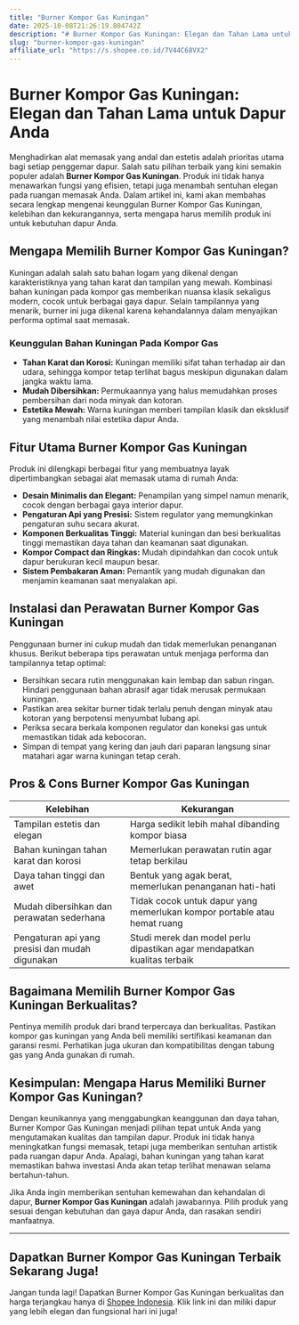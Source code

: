 ```yaml
---
title: "Burner Kompor Gas Kuningan"
date: 2025-10-08T21:26:19.804742Z
description: "# Burner Kompor Gas Kuningan: Elegan dan Tahan Lama untuk Dapur Anda..."
slug: "burner-kompor-gas-kuningan"
affiliate_url: "https://s.shopee.co.id/7V44C68VX2"
---
```

# Burner Kompor Gas Kuningan: Elegan dan Tahan Lama untuk Dapur Anda

Menghadirkan alat memasak yang andal dan estetis adalah prioritas utama bagi setiap penggemar dapur. Salah satu pilihan terbaik yang kini semakin populer adalah **Burner Kompor Gas Kuningan**. Produk ini tidak hanya menawarkan fungsi yang efisien, tetapi juga menambah sentuhan elegan pada ruangan memasak Anda. Dalam artikel ini, kami akan membahas secara lengkap mengenai keunggulan Burner Kompor Gas Kuningan, kelebihan dan kekurangannya, serta mengapa harus memilih produk ini untuk kebutuhan dapur Anda.

## Mengapa Memilih Burner Kompor Gas Kuningan?

Kuningan adalah salah satu bahan logam yang dikenal dengan karakteristiknya yang tahan karat dan tampilan yang mewah. Kombinasi bahan kuningan pada kompor gas memberikan nuansa klasik sekaligus modern, cocok untuk berbagai gaya dapur. Selain tampilannya yang menarik, burner ini juga dikenal karena kehandalannya dalam menyajikan performa optimal saat memasak.

### Keunggulan Bahan Kuningan Pada Kompor Gas

- **Tahan Karat dan Korosi:** Kuningan memiliki sifat tahan terhadap air dan udara, sehingga kompor tetap terlihat bagus meskipun digunakan dalam jangka waktu lama.
- **Mudah Dibersihkan:** Permukaannya yang halus memudahkan proses pembersihan dari noda minyak dan kotoran.
- **Estetika Mewah:** Warna kuningan memberi tampilan klasik dan eksklusif yang menambah nilai estetika dapur Anda.

## Fitur Utama Burner Kompor Gas Kuningan

Produk ini dilengkapi berbagai fitur yang membuatnya layak dipertimbangkan sebagai alat memasak utama di rumah Anda:

- **Desain Minimalis dan Elegant:** Penampilan yang simpel namun menarik, cocok dengan berbagai gaya interior dapur.
- **Pengaturan Api yang Presisi:** Sistem regulator yang memungkinkan pengaturan suhu secara akurat.
- **Komponen Berkualitas Tinggi:** Material kuningan dan besi berkualitas tinggi memastikan daya tahan dan keamanan saat digunakan.
- **Kompor Compact dan Ringkas:** Mudah dipindahkan dan cocok untuk dapur berukuran kecil maupun besar.
- **Sistem Pembakaran Aman:** Pemantik yang mudah digunakan dan menjamin keamanan saat menyalakan api.

## Instalasi dan Perawatan Burner Kompor Gas Kuningan

Penggunaan burner ini cukup mudah dan tidak memerlukan penanganan khusus. Berikut beberapa tips perawatan untuk menjaga performa dan tampilannya tetap optimal:

- Bersihkan secara rutin menggunakan kain lembap dan sabun ringan. Hindari penggunaan bahan abrasif agar tidak merusak permukaan kuningan.
- Pastikan area sekitar burner tidak terlalu penuh dengan minyak atau kotoran yang berpotensi menyumbat lubang api.
- Periksa secara berkala komponen regulator dan koneksi gas untuk memastikan tidak ada kebocoran.
- Simpan di tempat yang kering dan jauh dari paparan langsung sinar matahari agar warna kuningan tetap cerah.

## Pros & Cons Burner Kompor Gas Kuningan

| Kelebihan                                              | Kekurangan                                              |
|--------------------------------------------------------|--------------------------------------------------------|
| Tampilan estetis dan elegan                           | Harga sedikit lebih mahal dibanding kompor biasa      |
| Bahan kuningan tahan karat dan korosi                  | Memerlukan perawatan rutin agar tetap berkilau       |
| Daya tahan tinggi dan awet                            | Bentuk yang agak berat, memerlukan penanganan hati-hati|
| Mudah dibersihkan dan perawatan sederhana             | Tidak cocok untuk dapur yang memerlukan kompor portable atau hemat ruang |
| Pengaturan api yang presisi dan mudah digunakan       | Studi merek dan model perlu dipastikan agar mendapatkan kualitas terbaik |

## Bagaimana Memilih Burner Kompor Gas Kuningan Berkualitas?

Pentinya memilih produk dari brand terpercaya dan berkualitas. Pastikan kompor gas kuningan yang Anda beli memiliki sertifikasi keamanan dan garansi resmi. Perhatikan juga ukuran dan kompatibilitas dengan tabung gas yang Anda gunakan di rumah.

## Kesimpulan: Mengapa Harus Memiliki Burner Kompor Gas Kuningan?

Dengan keunikannya yang menggabungkan keanggunan dan daya tahan, Burner Kompor Gas Kuningan menjadi pilihan tepat untuk Anda yang mengutamakan kualitas dan tampilan dapur. Produk ini tidak hanya meningkatkan fungsi memasak, tetapi juga memberikan sentuhan artistik pada ruangan dapur Anda. Apalagi, bahan kuningan yang tahan karat memastikan bahwa investasi Anda akan tetap terlihat menawan selama bertahun-tahun.

Jika Anda ingin memberikan sentuhan kemewahan dan kehandalan di dapur, **Burner Kompor Gas Kuningan** adalah jawabannya. Pilih produk yang sesuai dengan kebutuhan dan gaya dapur Anda, dan rasakan sendiri manfaatnya.

---

## Dapatkan Burner Kompor Gas Kuningan Terbaik Sekarang Juga!

Jangan tunda lagi! Dapatkan Burner Kompor Gas Kuningan berkualitas dan harga terjangkau hanya di [Shopee Indonesia](https://s.shopee.co.id/7V44C68VX2). Klik link ini dan miliki dapur yang lebih elegan dan fungsional hari ini juga!